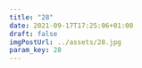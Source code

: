 ```yaml
---
title: "28"
date: 2021-09-17T17:25:06+01:00
draft: false
imgPostUrl: ../assets/28.jpg
param_key: 28
---
```

